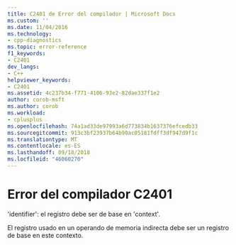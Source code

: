 ```yaml
---
title: C2401 de Error del compilador | Microsoft Docs
ms.custom: ''
ms.date: 11/04/2016
ms.technology:
- cpp-diagnostics
ms.topic: error-reference
f1_keywords:
- C2401
dev_langs:
- C++
helpviewer_keywords:
- C2401
ms.assetid: 4c237b34-f771-4106-93e2-82dae337f1e2
author: corob-msft
ms.author: corob
ms.workload:
- cplusplus
ms.openlocfilehash: 74a1ad33de97993a6d773834b1637376efcedb33
ms.sourcegitcommit: 913c3bf23937b64b90ac05181fdff3df947d9f1c
ms.translationtype: MT
ms.contentlocale: es-ES
ms.lasthandoff: 09/18/2018
ms.locfileid: "46060270"
---
```

# <a name="compiler-error-c2401"></a>Error del compilador C2401

'identifier': el registro debe ser de base en 'context'.

El registro usado en un operando de memoria indirecta debe ser un registro de base en este contexto.